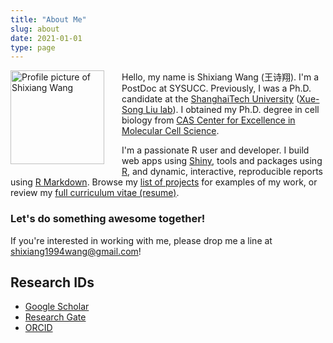 ```yaml
---
title: "About Me"
slug: about
date: 2021-01-01
type: page
---
```


<img src="/images/shixiang.png" 
     class="center"
     width="150px"
     alt="Profile picture of Shixiang Wang"
     style="float:left;margin:0 2em 0.5em 0;"
/>

Hello, my name is Shixiang Wang (王诗翔).
I'm a PostDoc at SYSUCC. Previously, I was a Ph.D. candidate at the [ShanghaiTech University](https://www.shanghaitech.edu.cn/) ([Xue-Song Liu lab](https://github.com/XSLiuLab)). I obtained my Ph.D. degree in cell biology from [CAS Center for Excellence in Molecular Cell Science](https://cemcs.cas.cn/).

I'm a passionate R user and developer.
I build web apps using [Shiny](https://shiny.rstudio.com/), tools and packages using [R](https://r-project.org), and dynamic, interactive, reproducible reports using [R Markdown](https://rmarkdown.rstudio.com).
Browse my [list of projects](/project) for examples of my work, or review my [full curriculum vitae (resume)](https://shixiangwang.github.io/cv-shixiang/).

### Let's do something awesome together!

If you're interested in working with me, please drop me a line at [shixiang1994wang@gmail.com](mailto:shixiang1994wang@gmail.com)!


## Research IDs

- [Google Scholar](https://scholar.google.com/citations?user=FvNp0NkAAAAJ)
- [Research Gate](https://www.researchgate.net/profile/Wang-Shixiang-3)
- [ORCID](https://orcid.org/0000-0001-9855-7357)